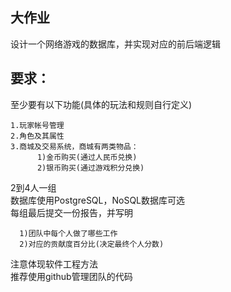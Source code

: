 ## 大作业
设计一个网络游戏的数据库，并实现对应的前后端逻辑

## 要求：
至少要有以下功能(具体的玩法和规则自行定义)

    1.玩家帐号管理  
    2.角色及其属性  
    3.商城及交易系统，商城有两类物品：  
          1)金币购买(通过人民币兑换)  
          2)银币购买(通过游戏积分兑换)  
2到4人一组  
数据库使用PostgreSQL，NoSQL数据库可选  
每组最后提交一份报告，并写明

      1)团队中每个人做了哪些工作
      2)对应的贡献度百分比(决定最终个人分数)  

注意体现软件工程方法  
推荐使用github管理团队的代码  
